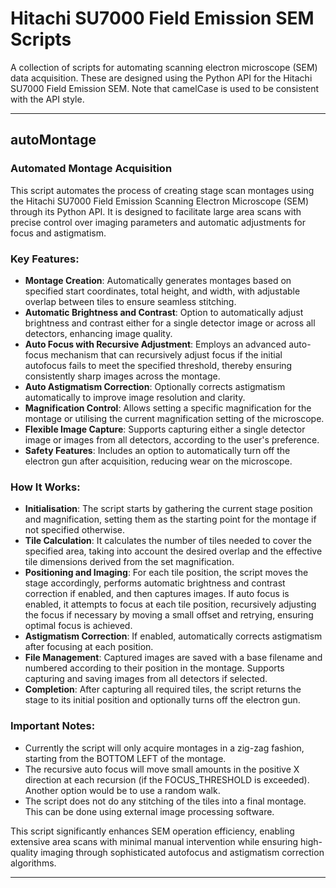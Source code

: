 # Hitachi SU7000 Field Emission SEM Scripts
A collection of scripts for automating scanning electron microscope (SEM) data acquisition. These are designed using the Python API for the Hitachi SU7000 Field Emission SEM. Note that camelCase is used to be consistent with the API style.

***

## autoMontage 
### Automated Montage Acquisition
This script automates the process of creating stage scan montages using the Hitachi SU7000 Field Emission Scanning Electron Microscope (SEM) through its Python API. It is designed to facilitate large area scans with precise control over imaging parameters and automatic adjustments for focus and astigmatism.

### Key Features:
- **Montage Creation**: Automatically generates montages based on specified start coordinates, total height, and width, with adjustable overlap between tiles to ensure seamless stitching.
- **Automatic Brightness and Contrast**: Option to automatically adjust brightness and contrast either for a single detector image or across all detectors, enhancing image quality.
- **Auto Focus with Recursive Adjustment**: Employs an advanced auto-focus mechanism that can recursively adjust focus if the initial autofocus fails to meet the specified threshold, thereby ensuring consistently sharp images across the montage.
- **Auto Astigmatism Correction**: Optionally corrects astigmatism automatically to improve image resolution and clarity.
- **Magnification Control**: Allows setting a specific magnification for the montage or utilising the current magnification setting of the microscope.
- **Flexible Image Capture**: Supports capturing either a single detector image or images from all detectors, according to the user's preference.
- **Safety Features**: Includes an option to automatically turn off the electron gun after acquisition, reducing wear on the microscope.

### How It Works:
- **Initialisation**: The script starts by gathering the current stage position and magnification, setting them as the starting point for the montage if not specified otherwise.
- **Tile Calculation**: It calculates the number of tiles needed to cover the specified area, taking into account the desired overlap and the effective tile dimensions derived from the set magnification.
- **Positioning and Imaging**: For each tile position, the script moves the stage accordingly, performs automatic brightness and contrast correction if enabled, and then captures images. If auto focus is enabled, it attempts to focus at each tile position, recursively adjusting the focus if necessary by moving a small offset and retrying, ensuring optimal focus is achieved.
- **Astigmatism Correction**: If enabled, automatically corrects astigmatism after focusing at each position.
- **File Management**: Captured images are saved with a base filename and numbered according to their position in the montage. Supports capturing and saving images from all detectors if selected.
- **Completion**: After capturing all required tiles, the script returns the stage to its initial position and optionally turns off the electron gun.

### Important Notes:
- Currently the script will only acquire montages in a zig-zag fashion, starting from the BOTTOM LEFT of the montage.
- The recursive auto focus will move small amounts in the positive X direction at each recursion (if the FOCUS_THRESHOLD is exceeded). Another option would be to use a random walk.
- The script does not do any stitching of the tiles into a final montage. This can be done using external image processing software.

This script significantly enhances SEM operation efficiency, enabling extensive area scans with minimal manual intervention while ensuring high-quality imaging through sophisticated autofocus and astigmatism correction algorithms.

***

